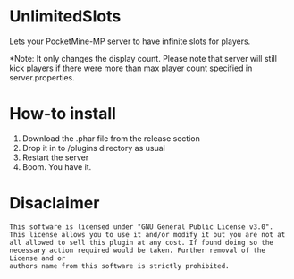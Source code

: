 # UnlimitedSlots
Lets your PocketMine-MP server to have infinite slots for players.

*Note: It only changes the display count. Please note that server will still kick players if there were more than max player count specified in server.properties.
# How-to install
1. Download the .phar file from the release section
2. Drop it in to /plugins directory as usual
3. Restart the server
4. Boom. You have it.

# Disaclaimer
```
This software is licensed under "GNU General Public License v3.0".
This license allows you to use it and/or modify it but you are not at
all allowed to sell this plugin at any cost. If found doing so the
necessary action required would be taken. Further removal of the License and or
authors name from this software is strictly prohibited.
```
